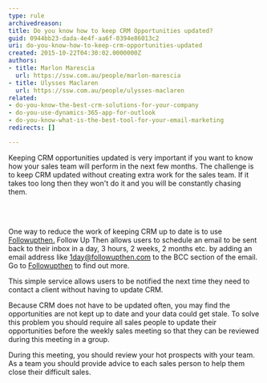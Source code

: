 ```yaml
---
type: rule
archivedreason: 
title: Do you know how to keep CRM Opportunities updated?
guid: 0944bb23-dada-4e4f-aa6f-0394e86013c2
uri: do-you-know-how-to-keep-crm-opportunities-updated
created: 2015-10-22T04:30:02.0000000Z
authors:
- title: Marlon Marescia
  url: https://ssw.com.au/people/marlon-marescia
- title: Ulysses Maclaren
  url: https://ssw.com.au/people/ulysses-maclaren
related:
- do-you-know-the-best-crm-solutions-for-your-company
- do-you-use-dynamics-365-app-for-outlook
- do-you-know-what-is-the-best-tool-for-your-email-marketing
redirects: []

---
```



<p>Keeping CRM opportunities updated is very important if you want to know how your sales team will perform in the next few months. The challenge is to keep CRM updated without creating extra work for the sales team. If it takes too long then they won't do it and you will be constantly chasing them.</p>
<br><excerpt class='endintro'></excerpt><br>
<p>One way to reduce the work of keeping CRM up to date is to use <a href="https&#58;//www.followupthen.com/">Followupthen.</a>&#160;Follow Up Then allows users to schedule an email to be sent back to their inbox&#160;in a day, 3 hours,&#160;2 weeks, 2 months etc. by&#160;adding an email address like <a href="mailto&#58;oneday@followupthen.com">1day@followupthen.com</a> to the BCC section of the email. Go to <a href="https&#58;//www.followupthen.com/">Followupthen</a> to find out more.</p><p>This simple service allows users to be notified the next time they need to contact a client without having to update CRM.</p><p>Because CRM does not have to be updated often, you may find the opportunities are not&#160;kept up to date and your data could get stale. To solve this problem you should require all sales people to update their opportunities before the weekly sales meeting so that they can be reviewed during this meeting&#160;in a group.</p><p>During this meeting, you should review your hot prospects with your team. As a team you should provide advice to each sales person to help them close their difficult sales.​</p>



